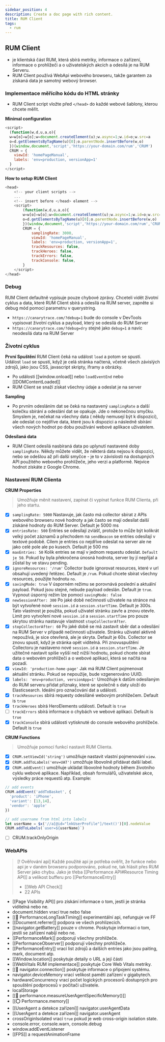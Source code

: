 ```yaml
---
sidebar_position: 4
description: Create a doc page with rich content.
title: RUM Client
tags:
  - rum
---
```




## RUM Client
- je klientská část RUM, která sbírá metriky, informace o zařízení, informace o prohlížeči a o uživatelských akcích a odesílá je na RUM Serveru.
- RUM Client používá WebApi webového browseru, takže garantem za získaná data je samotný webový browser.

### Implementace měřícího kódu do HTML stránky
- RUM Client script vložte před `</head>` do každé webové šablony, kterou chcete měřit.

**Minimal configuration**
```javascript
<script>
  (function(w,d,u,a,o){
  w=w[o]=w[o];w=document.createElement(u);w.async=1;w.id=o;w.src=a
  o=d.getElementsByTagName(u)[0];o.parentNode.insertBefore(w,o)
  })(window,document,'script','https://your-domain.com/rum','CRUM')
  CRUM = {
    viewId: 'homePageManual',
    labels: 'env=production, versionApp=1'
  }
</script>
```


**How to setup RUM Client**
```javascript
<head>
	<!-- your client scripts -->
	...
	<!-- insert before </head> element -->
	<script>
		(function(w,d,u,a,o){
		w=w[o]=w[o];w=document.createElement(u);w.async=1;w.id=o;w.src=a
		o=d.getElementsByTagName(u)[0];o.parentNode.insertBefore(w,o)
		})(window,document,'script','https://your-domain.com/rum','CRUM')
		CRUM = {
			samplingRate: 3000,
			viewId: 'homePageManual',
			labels: 'env=production, versionApp=1',
			trackResources: false,
			trackHeroes: false,
			trackErrors: false,
			trackConsole: false,
		}
	</script>
</head>
```


### Debug
RUM Client defaultně vypisuje pouze chybové zprávy. Chceteli vidět životní cyklus a data, které RUM Client sbírá a odesílá na RUM server, zapněte si debug mód pomocí parametru v querystring.

- `https://canarytrace.com/?debug=1` bude do console v DevTools vypisovat životní cyklus a payload, který se odesílá do RUM Server
- `https://canarytrace.com/?debug=dry` stejné jako `debug=1` a navíc neodesílá data na RUM Server


### Životní cyklus

**První Spuštění**
RUM Client čeká na událost `load` a potom se spustí. Událost `load` se spustí, když je celá stránka načtená, včetně všech závislých zdrojů, jako jsou CSS, javascript skripty, iframy a obrázky.
- Po události [[window.onload]] nebo `loadEventEnd` nebo [[DOMContentLoaded]] 
- RUM Client se snaží získat všechny údaje a odeslat je na server

**Sampling**
- Po prvním odesláním dat se čeká na nastavený `samplingRate` a další kolečku sbírání a odeslání dat se opakuje. Jde o nekonečnou smyčku. Smyslem je, nečekat na všechny data ( někdy nemusejí být k dispozici), ale odeslat co nejdříve data, které jsou k dispozici a následně sbírání všech nových hodnot po dobu používání webové aplikace uživatelem.

**Odesílaná data**
- RUM Client odesílá nasbíraná data po uplynutí nastavené doby `samplingRate`. Někdy můžete vidět, že některá data nejsou k dispozici, nebo se odešlou až při další smyčce - je to v závislosti na dostupných API použitého webového prohlížeče, jeho verzi a platformě. Nejvíce hodnot získáte z Google Chrome.

### Nastavení RUM Clienta

**CRUM Properties**
> Umožňuje měnit nastavení, zapínat či vypínat funkce RUM Clienta, při jeho startu.
- [x] `samplingRate: 5000`  Nastavuje, jak často má collector sbírat z APIs webového browseru nové hodnoty a jak často se mají odesílat další získáné hodnoty do RUM Server. Default je 5000 ms
- [x] `entriesRate: 500` Entries se odesílají zvlášť, protože to může být kolikrát velký počet záznamů a přechodem na `sendBeacon` se entries odesílají v textové podobě. Cílem je entries co nejdříve odeslat na server ale ne jako celé pole ale po kusech. Default je 500 ms
- [x] `maxEntries: 50` Kolik entries se mají v jednom requestu odeslat. `Default je 50`. Pokud by byla překročena únosná hodnota, server by jí nepřijal a zůstal by ve stavu pending.
- [x] `ignoreResources: '/rum'` Collector bude ignorovat resources, které v url obsahují uvedený řetězec. Default je `/rum`. Pokud chcete sbírat všechny resources, použijte hodnotu `no`.
- [x] `savingMode: true` V úsporném režimu se porovnává poslední a aktuální payload. Pokud jsou stejné, nebude payload odeslán. Default je `true`. Vypnout úsporný režim lze pomocí `savingMode: false`
- [x] `newSessionAfter: 300` Po jaké době nečinnosti uživatele na stránce má být vytvořené nové `session.id` a `session.startTime`. Default je 300s. Tato vlastnost je použita, pokud uživatel stránku zavře a znovu otevře. Limit pro vytvoření nové `session.id` a `session.startTime` pro pouze skrytou stránku nastavuje vlastnost `stopCollectorAfter`.
- [x] `stopCollectorAfter: 60` Po jaké době se má zastavit sběr dat a odesílání na RUM Server v případě nečinnosti uživatele. Stránku uživatel aktivně nepoužívá, je sice otevřená, ale je skryta. Default je 60s. Collector se znovu spustí, když je stránka opět viditelná. Při znovuspuštění Collectoru je nastaveno nové `session.id` a `session.startTime`. Je užitečné nastavit spíše vyšší než nižší hodnotu, pokud chcete sbírat data o webovém prohlížeči a o webové aplikaci, která se načítá na pozadí.
- [x] `viewId: 'production-home-page'` Jak má RUM Client pojmenovat aktuální stránku. Pokud se nepoužije, bude vzgenerováno UUID.
- [x] `labels: 'env=production, versionApp=1'` Umožňuje k datům odesílaným do RUM serveru přidat příznaky, které se společně s daty uloží do Elasticsearch. Ideální pro označování dat a událostí.
- [x] `trackResources` sbírá requesty odesíláné webovým prohlížečem. Default is `true`
- [x] `trackHeroes` sbírá HeroElements události. Default is `true`
- [ ] `trackErrors` sbírá informace o chybách ve webové aplikaci. Default is `true`
- [x] `trackConsole` sbírá události vytisknuté do console webového prohlížeče. Default is `true` 

**CRUM Functions**
> Umožňuje pomocí funkcí nastavit RUM Clienta.
- [x] `CRUM.setViewId('string')` umožňuje nastavit vlastní pojmenování `view`.
- [x] `CRUM.addToLabels('env=UAT')` umožňuje libovolně přidávat další label.
- [x] `CRUM.addEvent()` umožňuje ukládat libovolné hodnoty během životního cyklu webové aplikace. Například, obsah formulářů, uživatelské akce, výsledky práce requestů atp.
Example:
```javascript
// add events
CRUM.addEvent('addToBasket', {
  'product': 'iPhone',
  'variant': [13,14],
  'vendor': 'apple'
})

// add username from html into labels
let userName = $x('//a[@id="lnkUserProfile"]/text()')[0].nodeValue
CRUM.addToLabels(`user=${userName}`)
```

- [ ] CRUM.trackOnlyOrigin

### WebAPIs
> [! Ověřování api]
> Každé použité api je potřeba ověřit, že funkce nebo api je v daném browseru podporováno, pokud ne, tak hlásit přes RUM Server jako chybu.
> Jako je třeba [[Performance API#Resource Timing API]] a velikost bufferu pro [[PerformanceEntry]]
> - [[Web API Check]]
> - 22 APIs
> 

- [[Page Visibility API]] pro získání informace o tom, jestli je stránka viditelná nebo ne.
- document.hidden vrací true nebo false
-  [[🧪 PerformanceLongTaskTiming]] experimentální api, nefunguje ve FF
- [[Document.referrer]] podpora ve všech prohlizecich.
- [[navigator.getBattery]] pouze v chrome. Poskytuje informaci o tom, jestli se zařízení nabíjí nebo ne.
- [[PerformanceMark]] podporují všechny prohlížeče.
- [[PerformanceObserver]] podporují všechny prohlížeče.
- [[PerformanceEntry]] vrací list zdrojů a dalších entries jako jsou paiting, mark, document atp.
- [[Window.location]] poskytuje detaily o URL a její části
- [[WebVitals RUM implementace]] poskytuje Core Web Vitals metriky.
- [[🧪 navigator.connection]] poskytuje informace o připojení systému.
- navigator.deviceMemory vrací velikost paměti zařízení v gigabytech.
- hardwareConcurrency vrací počet logických procesorů dostupných pro spouštění podprocesů v počítači uživatele.
- localStorage
- [[🧪 performance.measureUserAgentSpecificMemory()]]
- [[⭕ Performance.memory]]
- [[UserAgent a detekce zařízení]] navigator.userAgentData
- [[UserAgent a detekce zařízení]] navigator.userAgent
- crossOriginIsolated vrací `true` pokud je web cross-origin isolation state.
- console.error, console.warn, console.debug
- window.addEventListener
- [[FPS]] a requestAnimationFrame
